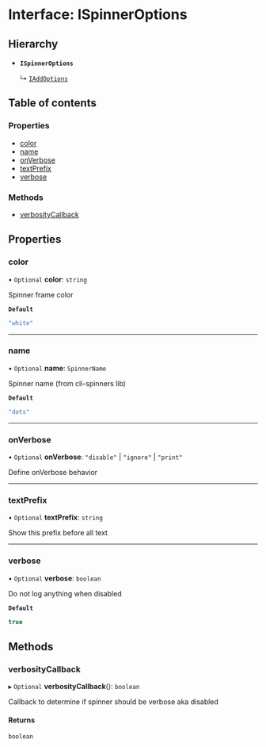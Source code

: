 # Interface: ISpinnerOptions

## Hierarchy

- **`ISpinnerOptions`**

  ↳ [`IAddOptions`](IAddOptions.md)

## Table of contents

### Properties

- [color](ISpinnerOptions.md#color)
- [name](ISpinnerOptions.md#name)
- [onVerbose](ISpinnerOptions.md#onverbose)
- [textPrefix](ISpinnerOptions.md#textprefix)
- [verbose](ISpinnerOptions.md#verbose)

### Methods

- [verbosityCallback](ISpinnerOptions.md#verbositycallback)

## Properties

### color

• `Optional` **color**: `string`

Spinner frame color

**`Default`**

```ts
"white"
```

___

### name

• `Optional` **name**: `SpinnerName`

Spinner name (from cli-spinners lib)

**`Default`**

```ts
"dots"
```

___

### onVerbose

• `Optional` **onVerbose**: ``"disable"`` \| ``"ignore"`` \| ``"print"``

Define onVerbose behavior

___

### textPrefix

• `Optional` **textPrefix**: `string`

Show this prefix before all text

___

### verbose

• `Optional` **verbose**: `boolean`

Do not log anything when disabled

**`Default`**

```ts
true
```

## Methods

### verbosityCallback

▸ `Optional` **verbosityCallback**(): `boolean`

Callback to determine if spinner should be verbose aka disabled

#### Returns

`boolean`
